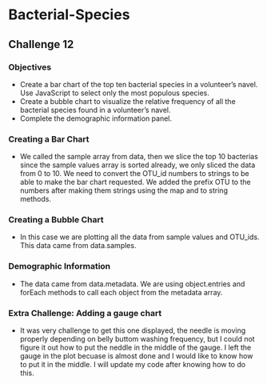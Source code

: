 # Bacterial-Species
## Challenge 12
### Objectives
- Create a bar chart of the top ten bacterial species in a volunteer’s navel. Use JavaScript to select only the most populous species.
- Create a bubble chart to visualize the relative frequency of all the bacterial species found in a volunteer’s navel.
- Complete the demographic information panel.

### Creating a Bar Chart
- We called the sample array from data, then we slice the top 10 bacterias since the sample values array is sorted already, we only sliced the data from 0 to 10. We need to convert the OTU_id numbers to strings to be able to make the bar chart requested.  We added the prefix OTU to the numbers after making them strings using the map and to string methods.

### Creating a Bubble Chart
- In this case we are plotting all the data from sample values and OTU_ids.  This data came from data.samples.

### Demographic Information
- The data came from data.metadata.  We are using object.entries and forEach methods to call each object from the metadata array.

### Extra Challenge: Adding a gauge chart
- It was very challenge to get this one displayed, the needle is moving properly depending on belly buttom washing frequency, but I could not figure it out how to put the neddle in the middle of the gauge.  I left the gauge in the plot becuase is almost done and I would like to know how to put it in the middle.  I will update my code after knowing how to do this.


